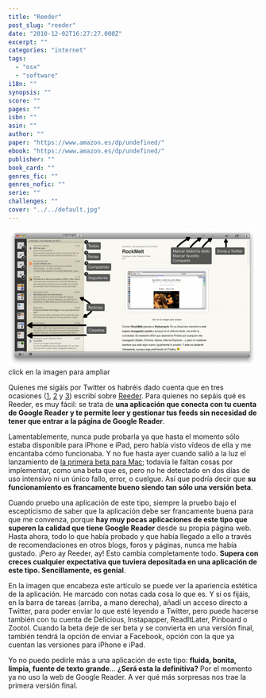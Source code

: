 ```yaml
---
title: "Reeder"
post_slug: "reeder"
date: "2010-12-02T16:27:27.000Z"
excerpt: ""
categories: "internet"
tags: 
  - "osx"
  - "software"
i18n: ""
synopsis: ""
score: ""
pages: ""
isbn: ""
asin: ""
author: ""
paper: "https://www.amazon.es/dp/undefined/"
ebook: "https://www.amazon.es/dp/undefined/"
publisher: ""
book_card: ""
genres_fic: ""
genres_nofic: ""
serie: ""
challenges: ""
cover: "../../default.jpg"
---
```


[![](images/reeder-500x276.png "reeder")](http://fjp.es/wp-content/uploads/reeder.png)  
click en la imagen para ampliar

Quienes me sigáis por Twitter os habréis dado cuenta que en tres ocasiones ([1](http://twitter.com/#!/fjpalacios/status/10017452490498048), [2](http://twitter.com/#!/fjpalacios/status/10066818936872960) y [3](http://twitter.com/#!/fjpalacios/status/10299474404442112)) escribí sobre [Reeder](http://reederapp.com). Para quienes no sepáis qué es Reeder, es muy fácil: se trata de **una aplicación que conecta con tu cuenta de Google Reader y te permite leer y gestionar tus feeds sin necesidad de tener que entrar a la página de Google Reader**.

Lamentablemente, nunca pude probarla ya que hasta el momento sólo estaba disponible para iPhone e iPad, pero había visto vídeos de ella y me encantaba cómo funcionaba. Y no fue hasta ayer cuando salió a la luz el lanzamiento de [la primera beta para Mac](http://madeatgloria.com/brewery); todavía le faltan cosas por implementar, como una beta que es, pero no he detectado en dos días de uso intensivo ni un único fallo, error, o cuelgue. Así que podría decir que **su funcionamiento es francamente bueno siendo tan sólo una versión beta**.

Cuando pruebo una aplicación de este tipo, siempre la pruebo bajo el escepticismo de saber que la aplicación debe ser francamente buena para que me convenza, porque **hay muy pocas aplicaciones de este tipo que superen la calidad que tiene Google Reader** desde su propia página web. Hasta ahora, todo lo que había probado y que había llegado a ello a través de recomendaciones en otros blogs, foros y páginas, nunca me había gustado. ¡Pero ay Reeder, ay! Esto cambia completamente todo. **Supera con creces cualquier expectativa que tuviera depositada en una aplicación de este tipo. Sencillamente, es genial**.

En la imagen que encabeza este artículo se puede ver la apariencia estética de la aplicación. He marcado con notas cada cosa lo que es. Y si os fijáis, en la barra de tareas (arriba, a mano derecha), añadí un acceso directo a Twitter, para poder enviar lo que esté leyendo a Twitter, pero puede hacerse también con tu cuenta de Delicious, Instapapper, ReadItLater, Pinboard o Zootol. Cuando la beta deje de ser beta y se convierta en una versión final, también tendrá la opción de enviar a Facebook, opción con la que ya cuentan las versiones para iPhone e iPad.

Yo no puedo pedirle más a una aplicación de este tipo: **fluida, bonita, limpia, fuente de texto grande**... **¿Será esta la definitiva?** Por el momento ya no uso la web de Google Reader. A ver qué más sorpresas nos trae la primera versión final.
